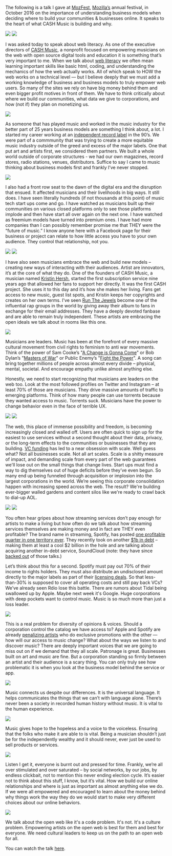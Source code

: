 
The following is a talk I gave at [MozFest](https://mozillafestival.org/), [Mozilla’s](https://www.mozilla.org/en-US/) annual festival, in October 2016 on the importance of understanding business models when deciding where to build your communities & businesses online. It speaks to the heart of what CASH Music is building and why. 

<img src="https://static-cashmusic.netdna-ssl.com/www/img/article/2.jpg" />
<img src="https://static-cashmusic.netdna-ssl.com/www/img/article/3.jpg" />

I was asked today to speak about web literacy. As one of the executive directors of [CASH Music](http://about.cashmusic.org/), a nonprofit focused on empowering musicians on the web with open source digital tools and education it is something that’s very important to me. When we talk about [web literacy](https://learning.mozilla.org/en-US/web-literacy) we often mean learning important skills like basic html, coding, and understanding the mechanics of how the web actually works. All of which speak to HOW the web works on a technical level —  but I believe deeply that we must add a working knowledge of business and business models to truly empower web users. So many of the sites we rely on have big money behind them and even bigger profit motives in front of them. We have to think critically about where we build our communities, what data we give to corporations, and how (not if) they plan on monetizing us.

<img src="https://static-cashmusic.netdna-ssl.com/www/img/article/4.jpg" />
 
As someone that has played music and worked in the music industry for the better part of 25 years business models are something I think about, a lot. I started my career working at an [independent record label](http://killrockstars.com/) in the 90’s. We were part of a commmunity that was trying to create a more equitable music industry outside of the greed and excess of the major labels. One that put art and artists first, we considered them partners. We built a whole world outside of corporate structures - we had our own magazines, record stores, radio stations, venues, distributors. Suffice to say I came to music thinking about business models first and frankly I’ve never stopped.

<img src="https://static-cashmusic.netdna-ssl.com/www/img/article/5.jpg" />

I also had a front row seat to the dawn of the digital era and the disruption that ensued. It affected musicians and their livelihoods in big ways. It still does. I have seen literally hundreds (if not thousands at this point) of music tech start ups come and go. I have watched as musicians built up their communities on various closed platforms only to see those platforms implode and then have start all over again on the next one.  I have watched as freemium models have turned into premium ones. I have had more companies than I can possibly remember promise me that THEY were the “future of music.” I know anyone here with a Facebook page for their business or project can relate to how little access you have to your own audience. They control that relationship, not you.

<img src="https://static-cashmusic.netdna-ssl.com/www/img/article/6.jpg" />
<img src="https://static-cashmusic.netdna-ssl.com/www/img/article/7.jpg" />

 I have also seen musicians embrace the web and build new models – creating new ways of interacting with their audiences. Artist are innovators, it’s at the core of what they do. One of the founders of CASH Music, a musician named [Kristin Hersh](http://www.kristinhersh.com/), started the first subscription service nine years ago that allowed her fans to support her directly. It was the first CASH project. She uses it to this day and it’s how she makes her living. Fans get access to new music, guest list spots, and Kristin keeps her copyrights and creates on her own terms. I've seen  [Run The Jewels](https://runthejewels.com/) become one of the influential rap groups in the world by giving away their album to fans in exchange for their email addresses. They have a deeply devoted fanbase and are able to remain truly independent. These artists are embracing the open ideals we talk about in rooms like this one.  

<img src="https://static-cashmusic.netdna-ssl.com/www/img/article/8.jpg" />

 Musicians are leaders. Music has been at the forefront of every massive cultural movement from civil rights to feminism to anti war movements. Think of the power of Sam Cooke’s "[A Change is Gonna Come](https://www.youtube.com/watch?v=K0DUnUPo0Vg)" or Bob Dylan’s "[Masters of War](https://youtu.be/exm7FN-t3PY)" or Public Enemy’s "[Fight the Power](https://youtu.be/Kj9SeMZE_Yw)". A song can bring together millions of people across almost every divide – physical, mental, societal. And encourage empathy unlike almost anything else. 

Honestly, we need to start recognizing that musicians are leaders on the web too. Look at the most followed profiles on Twitter and Instagram – at least 70% of those are musicians. They drive massive amounts of traffic to emerging platforms. Think of how many people can use torrents because they wanted access to music. Torrents suck. Musicians have the power to change behavior even in the face of terrible UX.

<img src="https://static-cashmusic.netdna-ssl.com/www/img/article/9.jpg" />
<img src="https://static-cashmusic.netdna-ssl.com/www/img/article/10.jpg" />

 The web, this place of immense possibility and freedom, is becoming increasingly closed and walled off. Users are often quick to sign up for the easiest to use services without a second thought about their data, privacy, or the long-term effects to the communities or businesses that they are building. [VC funding](https://en.wikipedia.org/wiki/Venture_capital_financing) has led to a near obsession with scale. Well guess what? Not all businesses scale. Not all art scales. Scale is a shitty measure of impact, and demanding scale from every part of the web guarantees we'll lose out on the small things that change lives. Start ups must find a way to dig themselves out of huge deficits before they’ve even begun. So many end up being funneled through acquisition or implosion into the largest corporations in the world. We’re seeing this corporate consolidation happen with increasing speed across the web. The result? We're building ever-bigger walled gardens and content silos like we're ready to crawl back to dial-up AOL.

<img src="https://static-cashmusic.netdna-ssl.com/www/img/article/11.jpg" />
<img src="https://static-cashmusic.netdna-ssl.com/www/img/article/12.jpg" />
 
You often hear gripes about how streaming services don’t pay enough for artists to make a living but how often do we talk about how streaming services themselves are making money and in fact are THEY even profitable? The brand name in streaming, Spotify, has posted [one profitable quarter in one territory ever](http://musically.com/2014/10/08/spotify-uk-profit-financial-results/). They recently took on another [$1b in debt](https://techcrunch.com/2016/03/29/stream-with-the-devil/) – making them at least a cool $2 billion in the hole and are talking about acquiring another in-debt service, SoundCloud (note: they have since [backed out](https://techcrunch.com/2016/12/08/spotify-soundcloud-deal-dead/) of those talks.) 

Let’s think about this for a second. Spotify must pay out 70% of their income to rights holders. They must also distribute an undisclosed amount directly to the major labels as part of their [licensing deals](https://www.theguardian.com/music/musicblog/2009/aug/17/major-labels-spotify). So that less-than-30% is supposed to cover all operating costs and still pay back VCs? We’ve already seen Rdio lose this battle. There are rumors about Tidal being swallowed up by Apple. Maybe next week it's Google. Huge corporations with deep pockets want to control music. Music is so much more than just a loss leader. 

<img src="https://static-cashmusic.netdna-ssl.com/www/img/article/13.jpg" />
 
This is a real problem for diversity of opinions & voices. Should a corporation control the catalog we have access to? Apple and Spotify are already [penalizing artists](https://www.bloomberg.com/news/articles/2016-08-26/spotify-said-to-retaliate-against-artists-with-apple-exclusives) who do exclusive promotions with the other — how will our access to music change? What about the ways we listen to and discover music? There are deeply important voices that we are going to miss out on if we demand that they all scale.  Patronage is great. Businesses built on art and music are fine. But a corporation standing so firmly between an artist and their audience is a scary thing. You can only truly see how problematic it is when you look at the business model behind the service or app. 

<img src="https://static-cashmusic.netdna-ssl.com/www/img/article/14.jpg" />
 
Music connects us despite our differences. It is the universal language. It helps communicates the things that we can’t with language alone. There’s never been a society in recorded human history without music. It is vital to the human experience. 

<img src="https://static-cashmusic.netdna-ssl.com/www/img/article/15.jpg" />

Music gives hope to the hopeless and a voice to the voiceless. Ensuring that the folks who make it are able to is vital. Being a musician shouldn’t just be for the independently wealthy and it should never, ever just be used to sell products or services. 

<img src="https://static-cashmusic.netdna-ssl.com/www/img/article/16.jpg" />
 
Listen I get it, everyone is burnt out and pressed for time. Frankly, we’re all over stimulated and over saturated  – by social networks, by our jobs, by endless clickbait, not to mention this never ending election cycle. It’s easier not to think about this stuff, I know, but it’s vital. How we build our online relationships and where is just as important as almost anything else we do. If we were all empowered and encouraged to learn about the money behind why things work the way they do we would start to make very different choices about our online behaviors. 

<img src="https://static-cashmusic.netdna-ssl.com/www/img/article/17.jpg" />

We talk about the open web like it's a code problem. It's not. It's a culture problem. Empowering artists on the open web is best for them and best for everyone. We need cultural leaders to keep us on the path to an open web for all.

You can watch the talk [here](https://air.mozilla.org/mozfest-speaker-series-our-digital-lives/).  
 


